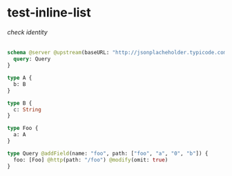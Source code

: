 # test-inline-list

###### check identity

####
```graphql @server
schema @server @upstream(baseURL: "http://jsonplacheholder.typicode.com") {
  query: Query
}

type A {
  b: B
}

type B {
  c: String
}

type Foo {
  a: A
}

type Query @addField(name: "foo", path: ["foo", "a", "0", "b"]) {
  foo: [Foo] @http(path: "/foo") @modify(omit: true)
}
```
